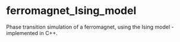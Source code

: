# ferromagnet_Ising_model
Phase transition simulation of a ferromagnet, using the Ising model - implemented in C++.
